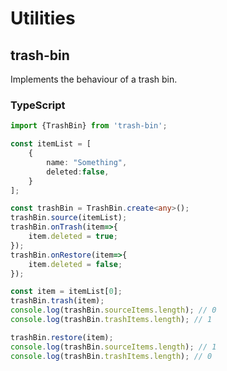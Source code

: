 # Utilities

## trash-bin

Implements the behaviour of a trash bin.

### TypeScript
```typescript
import {TrashBin} from 'trash-bin';

const itemList = [
    {
        name: "Something",
        deleted:false,
    }
];

const trashBin = TrashBin.create<any>();
trashBin.source(itemList);
trashBin.onTrash(item=>{
    item.deleted = true;      
});
trashBin.onRestore(item=>{
    item.deleted = false;
});

const item = itemList[0];
trashBin.trash(item);
console.log(trashBin.sourceItems.length); // 0
console.log(trashBin.trashItems.length); // 1

trashBin.restore(item);
console.log(trashBin.sourceItems.length); // 1
console.log(trashBin.trashItems.length); // 0
```
